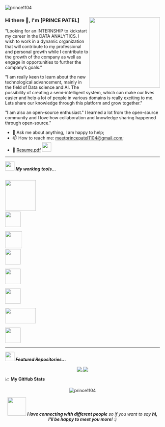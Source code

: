 <p align="left"> <img src="https://komarev.com/ghpvc/?username=prince1104&label=Profile%20views&color=red&style=flat" alt="prince1104" /> </p>

### Hi there 👋, I'm [PRINCE PATEL]                                               <img align='right' src="https://media.giphy.com/media/M9gbBd9nbDrOTu1Mqx/giphy.gif" width="230">
</em></p>
"Looking for an INTERNSHIP to kickstart my career in the DATA ANALYTICS. I wish to work in a dynamic organization that will contribute to my professional 
and personal growth while I contribute to the growth of the company as well as engage in opportunities to further the company’s goals.”

"I am really keen to learn about the new technological advancement, mainly in the field of Data science and AI.
The possibility of creating a semi-intelligent system, which can make our lives easier and help a lot of people in various domains is really exciting to me.
Lets share our knowledge through this platform and grow together."

"I am also an open-source enthusiast." I learned a lot from the open-source community and I love how collaboration and knowledge sharing happened through open-source."

- 💬 Ask me about anything, I am happy to help;
- 📫 How to reach me: [meetprincepatel1104@gmail.com](mailto:meetprincepatel1104@gmail.com);
- 📝 [Resume.pdf](https://github.com/prince1104/Resume/files/7191620/Resume.pdf) <img src="https://media.giphy.com/media/WUlplcMpOCEmTGBtBW/giphy.gif" width="30"></em></p>
---

<img src="https://media.giphy.com/media/iY8CRBdQXODJSCERIr/giphy.gif" width="30px">&nbsp;***My working tools...***
<p align="left">
  
  <code> <img src="https://img2.pngio.com/excel-2013-icon-png-download-excel-2013-icon-png-download-excel-icon-png-840_425.png" width="100"></code>
  <code> <img height="50" src="https://www.vectorlogo.zone/logos/mysql/mysql-ar21.svg"> </code>
  <code> <img src="https://cdn.jsdelivr.net/gh/devicons/devicon@latest/icons/python/python-original.svg" width="55"></code>
  <code> <img height="50" src="https://upload.wikimedia.org/wikipedia/commons/thumb/e/ed/Pandas_logo.svg/768px-Pandas_logo.svg.png"> </code>
  <code> <img height="50" src="https://www.vectorlogo.zone/logos/numpy/numpy-ar21.svg"> </code>
  <code> <img height="50" src="https://www.vectorlogo.zone/logos/jupyter/jupyter-ar21.svg"> </code>
  <code> <img height="50" src="https://matplotlib.org/2.2.5/_images/sphx_glr_logos2_001.png" width='100'> </code>
  <code> <img height="50" src="https://seeklogo.com/images/S/scikit-learn-logo-8766D07E2E-seeklogo.com.png"> </code>
  <hr>
  <p align="center">
  
  <img src="https://media.giphy.com/media/iY8CRBdQXODJSCERIr/giphy.gif" width="30px">&nbsp;***Featured Repositories...***
<p align="left">
  
  
<p align = "center">
<a href = "https://github.com/prince1104/atliQ-hardware-sales-insight"><img align="center" src="https://github-readme-stats.vercel.app/api/pin/?username=prince1104&repo=atliQ-hardware-sales-insight&theme=tokyonight"> </a> 
<a href = "https://github.com/prince1104/Predicting-Term-Deposit-Subscription"><img align="center" src="https://github-readme-stats.vercel.app/api/pin/?username=prince1104&repo=Predicting-Term-Deposit-Subscription&theme=tokyonight"> </a>  </p>


📈 **My GitHub Stats**

<p align="center"> <img src="https://github-readme-stats.vercel.app/api?username=prince1104&show_icons=true&theme=dracula&count_private=true" alt="prince1104"/>

<p align="center">
<img src="https://media.giphy.com/media/LnQjpWaON8nhr21vNW/giphy.gif" width="60"> <em><b>I love connecting with different people</b> so if you want to say <b>hi, I'll be happy to meet you more!</b> :)</em>
  
